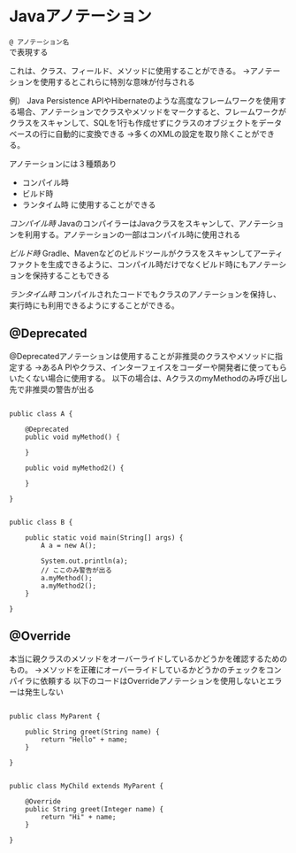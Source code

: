 # Javaアノテーション
`@ アノテーション名`<br>
で表現する

これは、クラス、フィールド、メソッドに使用することができる。
→アノテーションを使用するとこれらに特別な意味が付与される

例）
Java Persistence APIやHibernateのような高度なフレームワークを使用する場合、アノテーションでクラスやメソッドをマークすると、フレームワークがクラスをスキャンして、SQLを1行も作成せずにクラスのオブジェクトをデータベースの行に自動的に変換できる
→多くのXMLの設定を取り除くことができる。

アノテーションには３種類あり
* コンパイル時
* ビルド時
* ランタイム時
に使用することができる

*コンパイル時*
JavaのコンパイラーはJavaクラスをスキャンして、アノテーションを利用する。アノテーションの一部はコンパイル時に使用される

*ビルド時*
Gradle、Mavenなどのビルドツールがクラスをスキャンしてアーティファクトを生成できるように、コンパイル時だけでなくビルド時にもアノテーションを保持することもできる

*ランタイム時*
コンパイルされたコードでもクラスのアノテーションを保持し、実行時にも利用できるようにすることができる。


## @Deprecated
@Deprecatedアノテーションは使用することが非推奨のクラスやメソッドに指定する
→あるA PIやクラス、インターフェイスをコーダーや開発者に使ってもらいたくない場合に使用する。
以下の場合は、AクラスのmyMethodのみ呼び出し先で非推奨の警告が出る

```

public class A {

	@Deprecated
	public void myMethod() {

	}

	public void myMethod2() {

	}

}

```

```

public class B {
	
	public static void main(String[] args) {
		A a = new A();
		
		System.out.println(a);
		// ここのみ警告が出る
		a.myMethod();
		a.myMethod2();
	}
	
}
```



## @Override
本当に親クラスのメソッドをオーバーライドしているかどうかを確認するためのもの。
→メソッドを正確にオーバーライドしているかどうかのチェックをコンパイラに依頼する
以下のコードはOverrideアノテーションを使用しないとエラーは発生しない
```

public class MyParent {

	public String greet(String name) {
		return "Hello" + name;
	}
	
}

```
```

public class MyChild extends MyParent {

	@Override
	public String greet(Integer name) {
		return "Hi" + name;
	}

}

```

